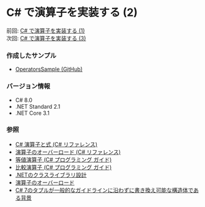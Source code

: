 # C# で演算子を実装する (2)

前回: [C# で演算子を実装する (1)](CSharp-Operators-1.md)  
次回: [C# で演算子を実装する (3)](CSharp-Operators-3.md)

### 作成したサンプル
- [OperatorsSample (GitHub)](https://github.com/sakapon/Samples-2020/tree/master/OperatorsSample)

### バージョン情報
- C# 8.0
- .NET Standard 2.1
- .NET Core 3.1

### 参照
- [C# 演算子と式 (C# リファレンス)](https://docs.microsoft.com/dotnet/csharp/language-reference/operators/)
- [演算子のオーバーロード (C# リファレンス)](https://docs.microsoft.com/dotnet/csharp/language-reference/operators/operator-overloading)
- [等値演算子 (C# プログラミング ガイド)](https://docs.microsoft.com/dotnet/csharp/language-reference/operators/equality-operators)
- [比較演算子 (C# プログラミング ガイド)](https://docs.microsoft.com/dotnet/csharp/language-reference/operators/comparison-operators)
- [.NETのクラスライブラリ設計](https://amzn.to/3kLf0R8)
- [演算子のオーバーロード](https://ufcpp.net/study/csharp/oo_operator.html)
- [C# 7のタプルが一般的なガイドラインに沿わずに書き換え可能な構造体である背景](https://www.buildinsider.net/column/iwanaga-nobuyuki/016)
